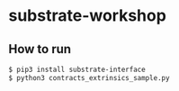 # substrate-workshop

## How to run
```bash
$ pip3 install substrate-interface
$ python3 contracts_extrinsics_sample.py
```